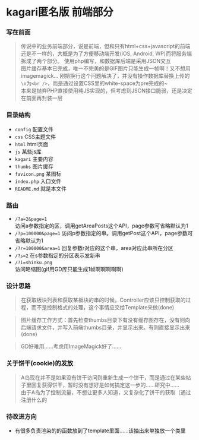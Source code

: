 # kagari匿名版 前端部分

### 写在前面

> 传说中的业务前端部分，说是前端，但和只有html+css+javascript的前端还是不一样的，大概是为了方便移动端开发(iOS, Android, WP)而将服务端拆成了两个部分。
> 使用php编写，和数据库后端是采用JSON交互    
> 图片缓存基本已完成，唯一不完美的是GIF图片只能生成一帧啊！又不想用imagemagick... 
> 刚把换行这个问题解决了，并没有操作数据库替换上传的`\n`为`<br />`，而是通过设置CSS里的white-space为pre完成的~   
> 本来是抛弃PHP直接使用纯JS实现的，但考虑到JSON接口脆弱，还是决定在前面再封装一层    

### 目录结构

* `config` 配置文件 
* `css` CSS主题文件
* `html` html页面
* `js` 某些js库
* `kagari` 主要内容
* `thumbs` 图片缓存
* `favicon.png` 某图标
* `index.php` 入口文件
* `README.md` 就是本文件

### 路由    

* `/?a=2&page=1`    
访问a参数指定的区，调用getAreaPosts这个API，page参数可省略默认为1
* `/?p=100000&page=1`
访问p参数指定的串。调用getPost这个API，page参数可省略默认为1
* `/?r=100000&area=1`
回复参数r对应的这个串，area对应此串所在分区     
* `/?s=2`
在s参数指定的分区表示发新串    
* `/?i=shinku.png`    
访问略缩图(gif用GD库只能生成1帧啊啊啊啊啊)    

### 设计思路

>在获取板块列表和获取某板块的串的时候，Controller应该只控制获取的过程，而不是控制格式的处理，这个事情应交给Template来做(done)

>图片缓存工作方式：首先检查thumbs目录下有没有缓存图存在，没有则向后端请求文件，并写入前端thumbs目录，并显示出来。有则直接显示出来(done)

>GD好难用……考虑用ImageMagick好了……

### 关于饼干(cookie)的发放

>A岛现在并不是如果没有饼干访问则重新生成一个饼干，而是通过在某些帖子里回复获得饼干，暂时没有想好是如何搞定这一步的……研究中……     
>由于A岛为了控制流量，不想让更多人知道，又复杂化了饼干的获取（通过注册什么的

### 待改进方向

* 有很多负责渲染的的函数放到了template里面……该抽出来单独放一个类里    